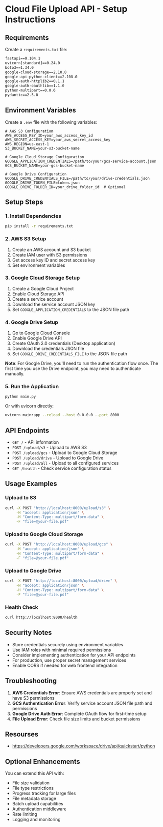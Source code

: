 # Cloud File Upload API - Setup Instructions

## Requirements

Create a `requirements.txt` file:

```txt
fastapi==0.104.1
uvicorn[standard]==0.24.0
boto3==1.34.0
google-cloud-storage==2.10.0
google-api-python-client==2.108.0
google-auth-httplib2==0.1.1
google-auth-oauthlib==1.1.0
python-multipart==0.0.6
pydantic==2.5.0
```

## Environment Variables

Create a `.env` file with the following variables:

```env
# AWS S3 Configuration
AWS_ACCESS_KEY_ID=your_aws_access_key_id
AWS_SECRET_ACCESS_KEY=your_aws_secret_access_key
AWS_REGION=us-east-1
S3_BUCKET_NAME=your-s3-bucket-name

# Google Cloud Storage Configuration
GOOGLE_APPLICATION_CREDENTIALS=/path/to/your/gcs-service-account.json
GCS_BUCKET_NAME=your-gcs-bucket-name

# Google Drive Configuration
GOOGLE_DRIVE_CREDENTIALS_FILE=/path/to/your/drive-credentials.json
GOOGLE_DRIVE_TOKEN_FILE=token.json
GOOGLE_DRIVE_FOLDER_ID=your_drive_folder_id  # Optional
```

## Setup Steps

### 1. Install Dependencies

```bash
pip install -r requirements.txt
```

### 2. AWS S3 Setup

1. Create an AWS account and S3 bucket
2. Create IAM user with S3 permissions
3. Get access key ID and secret access key
4. Set environment variables

### 3. Google Cloud Storage Setup

1. Create a Google Cloud Project
2. Enable Cloud Storage API
3. Create a service account
4. Download the service account JSON key
5. Set `GOOGLE_APPLICATION_CREDENTIALS` to the JSON file path

### 4. Google Drive Setup

1. Go to Google Cloud Console
2. Enable Google Drive API
3. Create OAuth 2.0 credentials (Desktop application)
4. Download the credentials JSON file
5. Set `GOOGLE_DRIVE_CREDENTIALS_FILE` to the JSON file path

**Note**: For Google Drive, you'll need to run the authentication flow once. The first time you use the Drive endpoint, you may need to authenticate manually.

### 5. Run the Application

```bash
python main.py
```

Or with uvicorn directly:
```bash
uvicorn main:app --reload --host 0.0.0.0 --port 8000
```

## API Endpoints

- `GET /` - API information
- `POST /upload/s3` - Upload to AWS S3
- `POST /upload/gcs` - Upload to Google Cloud Storage
- `POST /upload/drive` - Upload to Google Drive
- `POST /upload/all` - Upload to all configured services
- `GET /health` - Check service configuration status

## Usage Examples

### Upload to S3
```bash
curl -X POST "http://localhost:8000/upload/s3" \
     -H "accept: application/json" \
     -H "Content-Type: multipart/form-data" \
     -F "file=@your-file.pdf"
```

### Upload to Google Cloud Storage
```bash
curl -X POST "http://localhost:8000/upload/gcs" \
     -H "accept: application/json" \
     -H "Content-Type: multipart/form-data" \
     -F "file=@your-file.pdf"
```

### Upload to Google Drive
```bash
curl -X POST "http://localhost:8000/upload/drive" \
     -H "accept: application/json" \
     -H "Content-Type: multipart/form-data" \
     -F "file=@your-file.pdf"
```

### Health Check
```bash
curl http://localhost:8000/health
```

## Security Notes

- Store credentials securely using environment variables
- Use IAM roles with minimal required permissions
- Consider implementing authentication for your API endpoints
- For production, use proper secret management services
- Enable CORS if needed for web frontend integration

## Troubleshooting

1. **AWS Credentials Error**: Ensure AWS credentials are properly set and have S3 permissions
2. **GCS Authentication Error**: Verify service account JSON file path and permissions
3. **Google Drive Auth Error**: Complete OAuth flow for first-time setup
4. **File Upload Error**: Check file size limits and bucket permissions

## Resourses
- https://developers.google.com/workspace/drive/api/quickstart/python

## Optional Enhancements

You can extend this API with:
- File size validation
- File type restrictions
- Progress tracking for large files
- File metadata storage
- Batch upload capabilities
- Authentication middleware
- Rate limiting
- Logging and monitoring